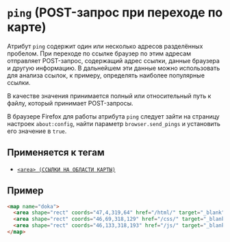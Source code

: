 # `ping` (POST-запрос при переходе по карте)

Атрибут `ping` содержит один или несколько адресов разделённых пробелом. При переходе по ссылке браузер по этим адресам отправляет POST-запрос, содержащий адрес ссылки, данные браузера и другую информацию. В дальнейшем эти данные можно использовать для анализа ссылок, к примеру, определять наиболее популярные ссылки.

В качестве значения принимается полный или относительный путь к файлу, который принимает POST-запросы.

В браузере Firefox для работы атрибута `ping` следует зайти на страницу настроек `about:config`, найти параметр `browser.send_pings` и установить его значение в `true`.

## Применяется к тегам

- [`<area> (ССЫЛКИ НА ОБЛАСТИ КАРТЫ)`](<../TAGS MEDIA/area.md>)

## Пример

```html
<map name="doka">
  <area shape="rect" coords="47,4,319,64" href="/html/" target="_blank" alt="HTML" ping="<адрес>" />
  <area shape="rect" coords="46,69,318,129" href="/css/" target="_blank" alt="CSS" />
  <area shape="rect" coords="46,133,318,193" href="/js/" target="_blank" alt="JS" />
</map>
```
